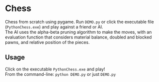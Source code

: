 # Chess
Chess from scratch using pygame. Run `DEMO.py` or click the executable file (`PythonChess.exe`) and play against a friend or AI.<br>
The AI uses the alpha-beta pruning algorithm to make the moves, with an evaluation function that considers material balance, doubled and blocked pawns, and relative position of the pieces.

## Usage
Click on the executable `PythonChess.exe` and play!<br>
From the command-line: `python DEMO.py` or just `DEMO.py`<br>
